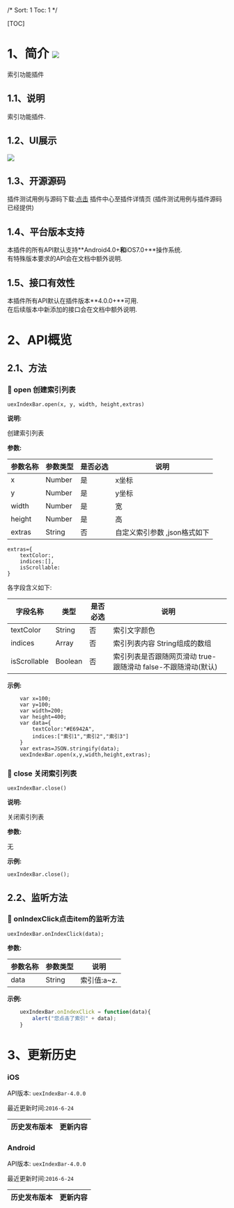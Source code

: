 /*
Sort: 1
Toc: 1
*/

[TOC]
# 1、简介 [![](http://appcan-download.oss-cn-beijing.aliyuncs.com/%E5%85%AC%E6%B5%8B%2Fgf.png)]()<ignore>
索引功能插件
## 1.1、说明<ignore>
索引功能插件.
## 1.2、UI展示<ignore>
 ![](http://newdocx.appcan.cn/docximg/142421n2015e6u16t.jpg)

## 1.3、开源源码<ignore>
插件测试用例与源码下载:[点击](http://plugin.appcan.cn/details.html?id=175_index) 插件中心至插件详情页 (插件测试用例与插件源码已经提供)

## 1.4、平台版本支持<ignore>
本插件的所有API默认支持**Android4.0+**和**iOS7.0+**操作系统.  
有特殊版本要求的API会在文档中额外说明.  

## 1.5、接口有效性<ignore>
本插件所有API默认在插件版本**4.0.0+**可用.  
在后续版本中新添加的接口会在文档中额外说明.
# 2、API概览<ignore>

## 2.1、方法<ignore>

### 🍭 open 创建索引列表

`uexIndexBar.open(x, y, width, height,extras)`

**说明:**

创建索引列表

**参数:**


| 参数名称   | 参数类型   | 是否必选 | 说明                |
| ------ | ------ | ---- | ----------------- |
| x      | Number | 是    | x坐标               |
| y      | Number | 是    | y坐标               |
| width  | Number | 是    | 宽                 |
| height | Number | 是    | 高                 |
| extras | String | 否    | 自定义索引参数 ,json格式如下 |

```
extras={
    textColor:,
    indices:[],
    isScrollable:
}
```

各字段含义如下:

| 字段名称         | 类型      | 是否必选 | 说明                                     |
| ------------ | ------- | ---- | -------------------------------------- |
| textColor    | String  | 否    | 索引文字颜色                                 |
| indices      | Array   | 否    | 索引列表内容 String组成的数组                     |
| isScrollable | Boolean | 否    | 索引列表是否跟随网页滑动 true-跟随滑动 false-不跟随滑动(默认) |

**示例:**

```
    var x=100;
    var y=100;
    var width=200;
    var height=400;
    var data={
        textColor:"#E6942A",
        indices:["索引1","索引2","索引3"]
    }
    var extras=JSON.stringify(data);
    uexIndexBar.open(x,y,width,height,extras);
```


### 🍭 close 关闭索引列表

`uexIndexBar.close()`

**说明:**

关闭索引列表

**参数:**

无

**示例:**

```
uexIndexBar.close();
```

## 2.2、监听方法<ignore>

### 🍭 onIndexClick点击item的监听方法

`uexIndexBar.onIndexClick(data);`

**参数:**


| 参数名称 | 参数类型   | 说明       |
| ---- | ------ | -------- |
| data | String | 索引值:a~z. |

**示例:**

```javascript
    uexIndexBar.onIndexClick = function(data){
        alert("您点击了索引" + data);
    }
```

# 3、更新历史<ignore>

### iOS<ignore>

API版本: `uexIndexBar-4.0.0`

最近更新时间:`2016-6-24`

| 历史发布版本 | 更新内容                                     |
| ------ | ---------------------------------------- |

### Android<ignore>

API版本: `uexIndexBar-4.0.0`

最近更新时间:`2016-6-24`

| 历史发布版本 | 更新内容          |
| ------ | ------------- |
